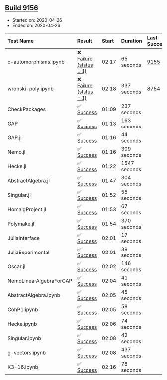 ## [Build 9156](https://oscarci.mathematik.uni-kl.de/job/oscar/9156/)

* Started on: 2020-04-26
* Ended on: 2020-04-26

| Test Name    | Result | Start | Duration | Last Success | First Failure |
|:-------------|:-------|:------|:---------|:-------------|:--------------|
| c-automorphisms.ipynb | ❌ [Failure (status = 1)](https://oscarci.mathematik.uni-kl.de/job/oscar/9156/artifact/logs/build-9156/c-automorphisms.ipynb.log) | 02:17 | 65 seconds | [9155](https://oscarci.mathematik.uni-kl.de/job/oscar/9155/) | [9156](https://oscarci.mathematik.uni-kl.de/job/oscar/9156/) |
| wronski-poly.ipynb | ❌ [Failure (status = 1)](https://oscarci.mathematik.uni-kl.de/job/oscar/9156/artifact/logs/build-9156/wronski-poly.ipynb.log) | 02:18 | 337 seconds | [8754](https://oscarci.mathematik.uni-kl.de/job/oscar/8754/) | [8755](https://oscarci.mathematik.uni-kl.de/job/oscar/8755/) |
| CheckPackages | ✅ [Success](https://oscarci.mathematik.uni-kl.de/job/oscar/9156/artifact/logs/build-9156/CheckPackages.log) | 01:09 | 237 seconds |  |  |
| GAP | ✅ [Success](https://oscarci.mathematik.uni-kl.de/job/oscar/9156/artifact/logs/build-9156/GAP.log) | 01:13 | 163 seconds |  |  |
| GAP.jl | ✅ [Success](https://oscarci.mathematik.uni-kl.de/job/oscar/9156/artifact/logs/build-9156/GAP.jl.log) | 01:16 | 44 seconds |  |  |
| Nemo.jl | ✅ [Success](https://oscarci.mathematik.uni-kl.de/job/oscar/9156/artifact/logs/build-9156/Nemo.jl.log) | 01:16 | 309 seconds |  |  |
| Hecke.jl | ✅ [Success](https://oscarci.mathematik.uni-kl.de/job/oscar/9156/artifact/logs/build-9156/Hecke.jl.log) | 01:22 | 1547 seconds |  |  |
| AbstractAlgebra.jl | ✅ [Success](https://oscarci.mathematik.uni-kl.de/job/oscar/9156/artifact/logs/build-9156/AbstractAlgebra.jl.log) | 01:47 | 304 seconds |  |  |
| Singular.jl | ✅ [Success](https://oscarci.mathematik.uni-kl.de/job/oscar/9156/artifact/logs/build-9156/Singular.jl.log) | 01:52 | 55 seconds |  |  |
| HomalgProject.jl | ✅ [Success](https://oscarci.mathematik.uni-kl.de/job/oscar/9156/artifact/logs/build-9156/HomalgProject.jl.log) | 01:53 | 67 seconds |  |  |
| Polymake.jl | ✅ [Success](https://oscarci.mathematik.uni-kl.de/job/oscar/9156/artifact/logs/build-9156/Polymake.jl.log) | 01:54 | 370 seconds |  |  |
| JuliaInterface | ✅ [Success](https://oscarci.mathematik.uni-kl.de/job/oscar/9156/artifact/logs/build-9156/JuliaInterface.log) | 02:01 | 17 seconds |  |  |
| JuliaExperimental | ✅ [Success](https://oscarci.mathematik.uni-kl.de/job/oscar/9156/artifact/logs/build-9156/JuliaExperimental.log) | 02:01 | 39 seconds |  |  |
| Oscar.jl | ✅ [Success](https://oscarci.mathematik.uni-kl.de/job/oscar/9156/artifact/logs/build-9156/Oscar.jl.log) | 02:02 | 146 seconds |  |  |
| NemoLinearAlgebraForCAP | ✅ [Success](https://oscarci.mathematik.uni-kl.de/job/oscar/9156/artifact/logs/build-9156/NemoLinearAlgebraForCAP.log) | 02:04 | 41 seconds |  |  |
| AbstractAlgebra.ipynb | ✅ [Success](https://oscarci.mathematik.uni-kl.de/job/oscar/9156/artifact/logs/build-9156/AbstractAlgebra.ipynb.log) | 02:05 | 45 seconds |  |  |
| CohP1.ipynb | ✅ [Success](https://oscarci.mathematik.uni-kl.de/job/oscar/9156/artifact/logs/build-9156/CohP1.ipynb.log) | 02:05 | 58 seconds |  |  |
| Hecke.ipynb | ✅ [Success](https://oscarci.mathematik.uni-kl.de/job/oscar/9156/artifact/logs/build-9156/Hecke.ipynb.log) | 02:06 | 74 seconds |  |  |
| Singular.ipynb | ✅ [Success](https://oscarci.mathematik.uni-kl.de/job/oscar/9156/artifact/logs/build-9156/Singular.ipynb.log) | 02:08 | 42 seconds |  |  |
| g-vectors.ipynb | ✅ [Success](https://oscarci.mathematik.uni-kl.de/job/oscar/9156/artifact/logs/build-9156/g-vectors.ipynb.log) | 02:08 | 437 seconds |  |  |
| K3-16.ipynb | ✅ [Success](https://oscarci.mathematik.uni-kl.de/job/oscar/9156/artifact/logs/build-9156/K3-16.ipynb.log) | 02:16 | 78 seconds |  |  |
